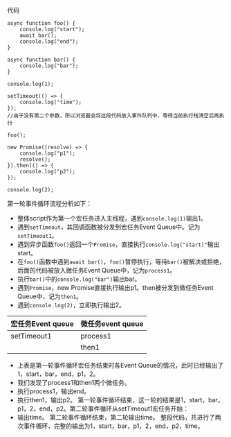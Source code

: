 代码
```
async function foo() {
    console.log("start");
    await bar();
    console.log("end");
}

async function bar() {
    console.log("bar");
}

console.log(1);

setTimeout(() => {
    console.log("time");
});
//由于没有第二个参数，所以浏览器会将这段代码放入事件队列中，等待当前执行栈清空后再执行

foo();

new Promise((resolve) => {
    console.log("p1");
    resolve();
}).then(() => {
    console.log("p2");
});

console.log(2);
```
第一轮事件循环流程分析如下：
- 整体script作为第一个宏任务进入主线程，遇到`console.log(1)`输出1。
- 遇到`setTimeout`，其回调函数被分发到宏任务Event Queue中。记为`setTimeout1`。
- 遇到异步函数`foo()`返回一个`Promise`，直接执行`console.log("start)"`输出start。
- 在`foo()`函数中遇到`await bar()`，`foo()`暂停执行，等待`bar()`被解决或拒绝，后面的代码被放入微任务Event Queue中，记为`process1`。
- 执行`bar()`中的`console.log("bar")`输出bar。
- 遇到`Promise`，new Promise直接执行输出p1。then被分发到微任务Event Queue中，记为`then1`。
- 遇到`console.log(2)`，立即执行输出2。

| 宏任务Event queue | 微任务event queue |
| ----------------- | ----------------- |
| setTimeout1       | process1          |
|                   | then1             |

- 上表是第一轮事件循环宏任务结束时各Event Queue的情况，此时已经输出了1，start，bar，end，p1，2。
- 我们发现了process1和then1两个微任务。
- 执行process1，输出end。
- 执行then1，输出p2。
第一轮事件循环结束，这一轮的结果是1，start，bar，p1，2，end，p2。第二轮事件循环从setTimeout1宏任务开始：
- 输出time。
第二轮事件循环结束，第二轮输出time。
整段代码，共进行了两次事件循环，完整的输出为1，start，bar，p1，2，end，p2，time。